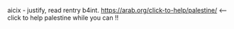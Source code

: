 aicix - justify,
read rentry b4int.
https://arab.org/click-to-help/palestine/
<-- click to help palestine while you can !!

